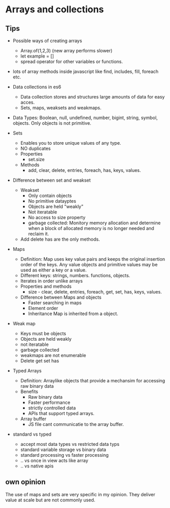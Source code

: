 # Arrays and collections

## Tips 
- Possible ways of creating arrays
    - Array.of(1,2,3) (new array performs slower)
    - let example = []
    - spread operator for other variables or functions.
- lots of array methods inside javascript like find, includes, fill, foreach etc.
- Data collections in es6 
    - Data collection stores and structures large amounts of data for easy acces.
    - Sets, maps, weaksets and weakmaps.
- Data Types: Boolean, null, undefined, number, bigint, string, symbol, objects. Only objects is not primitive.
- Sets
    - Enables you to store unique values of any type. 
    - NO duplicates
    - Properties 
        - set.size
    - Methods
        - add, clear, delete, entries, foreach, has, keys, values. 
- Difference between set and weakset
    - Weakset
        - Only contain objects
        - No primitive datayptes
        - Objects are held "weakly"
        - Not iteratable
        - No access to size property
        - garbage collected: Monitory memory allocation and determine when a block of allocated memory is no longer needed and reclaim it. 
    - Add delete has are the only methods.

- Maps
    - Definition: Map uses key value pairs and keeps the original insertion order of the keys. Any value objects and primitive values may be used as either a key or a value.
    - Different keys: strings, numbers. functions, objects.
    - Iterates in order unlike arrays
    - Properties and methods
        - size - clear, delete, entries, foreach, get, set, has, keys, values.
    - Difference between Maps and objects
        - Faster searching in maps
        - Element order
        - Inheritance Map is inherited from a object. 
- Weak map
    - Keys must be objects
    - Objects are held weakly
    - not iteratable
    - garbage collected
    - weakmaps are not enumerable
    - Delete get set has

- Typed Arrays
    - Definition: Arraylike objects that provide a mechansim for accessing raw binary data
    - Benefits
        - Raw binary data
        - Faster performance
        - strictly controlled data
        - APIs that support typed arrays.
    - Array buffer
        - JS file cant communicatie to the array buffer.
- standard vs typed
    - accept most data types vs restricted data typs
    - standard variable storage vs binary data
    - standard processing vs faster processing
    - .. vs once in view acts like array
    - .. vs native apis

## own opinion
The use of maps and sets are very specific in my opinion. They deliver value at scale but are not commonly used. 